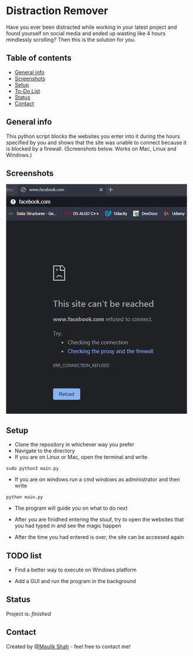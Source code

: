 # Distraction Remover

Have you ever been distracted while working in your latest project and found yourself on social media and ended up wasting like 4 hours mindlessly scrolling? Then this is the solution for you.

## Table of contents

* [General info](#general-info)
* [Screenshots](#screenshots)
* [Setup](#setup)
* [To-Do List](#todo-list)
* [Status](#status)
* [Contact](#contact)

## General info

This python script blocks the websites you enter into it during the hours specified by you and shows that the site was unable to connect because it is blocked by a firewall. (Screenshots below. Works on Mac, Linux and Windows.)

## Screenshots

![Example screenshot of Facebook.com](./img/screenshot.PNG)

## Setup

* Clone the repository in whichever way you prefer
* Navigate to the directory
* If you are on Linux or Mac, open the terminal and write
```
sudo python3 main.py
```
* If you are on windows run a cmd windows as administrator and then write
```
python main.py
```

* The program will guide you on what to do next

* After you are finidhed entering the stuuf, try to open the websites that you had typed in and see the magic happen

* After the time you had entered is over, the site can be accessed again

## TODO list

* Find a better way to execute on Windows platform

* Add a GUI and run the program in the background

## Status

Project is:      _finished_

## Contact

Created by [@Maulik Shah](https://www.iammaulik.gtihub.io/site/) - feel free to contact me!
